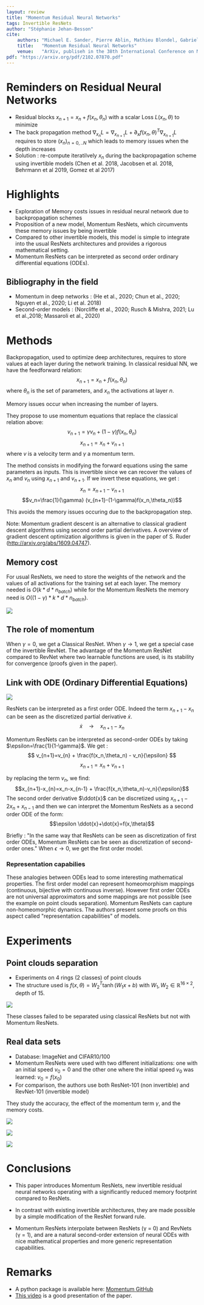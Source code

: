 ```yaml
---
layout: review
title: "Momentum Residual Neural Networks"
tags: Invertible ResNets
author: "Stéphanie Jehan-Besson"
cite:
    authors: "Michael E. Sander, Pierre Ablin, Mathieu Blondel, Gabriel Peyré"
    title:   "Momentum Residual Neural Networks"
    venue:   "ArXiv, publiseh in the 38th International Conference on Machine Learning, Aug 2021, Online, United States. pp.9276-9287."
pdf: "https://arxiv.org/pdf/2102.07870.pdf" 
---
```


<!-- Do not include the following disclaimer in your own review -->

# Reminders on Residual Neural Networks
* Residual blocks $x_{n+1}=x_n+f(x_n,\theta_n)$ with a scalar Loss $L(x_n,\theta)$ to minimize
* The back propagation method $\nabla_{x_n}L=\nabla_{x_{n+1}}L + \partial_x f(x_n,\theta)^T \nabla_{x_{n+1}}L$ requires to store $(x_n)_{n=0,..N}$ which leads to memory issues when the depth increases
* Solution : re-compute iteratilvely $x_n$ during the backpropagation scheme using invertible models (Chen et al. 2018, Jacobsen et al. 2018, Behrmann et al 2019, Gomez et al 2017)


# Highlights

* Exploration of Memory costs issues in residual neural network due to backpropagation schemes
* Proposition of a new model, Momentum ResNets, which circumvents these memory issues by being invertible
* Compared to other invertible models, this model is simple to integrate into the usual ResNets architectures and provides a rigorous mathematical setting.
* Momentum ResNets can be interpreted as second order ordinary differential equations (ODEs).

## Bibliography in the field 
* Momentum in deep networks : (He et al., 2020; Chun et al., 2020; Nguyen et al., 2020; Li et al. 2018) 
* Second-order models : (Norcliffe et al., 2020; Rusch & Mishra, 2021; Lu et al.,2018; Massaroli et al., 2020) 

# Methods

Backpropagation, used to optimize deep architectures, requires to store values at each layer during the network training.
In classical residual NN, we have the feedforward relation:
$$x_{n+1}=x_n+ f(x_n,\theta_n)$$
where $\theta_n$ is the set of parameters, and $x_n$ the activations at layer $n$. 

Memory issues occur when increasing the number of layers.

They propose to use momentum equations that replace the classical relation above:
$$ v_{n+1}=\gamma v_n+(1-\gamma)f(x_n,\theta_n)$$
$$x_{n+1}=x_n+v_{n+1}$$
where $v$ is a velocity term and $\gamma$ a momentum term.

The method consists in modifying the forward equations using the same parameters as inputs. This is invertible since we can recover the values of $x_{n}$ and $v_{n}$ using $x_{n+1}$ and $v_{n+1}$.
If we invert these equations, we get :
$$x_n=x_{n+1}-v_{n+1}$$
$$v_n=\frac{1}{\gamma} (v_{n+1}-(1-\gamma)f(x_n,\theta_n))$$

This avoids the memory issues occuring due to the backpropagation step.

Note: Momentum gradient descent is an alternative to classical gradient descent algorithms using second order partial derivatives.
A overview of gradient descent optimization algorithms is given in the paper of S. Ruder (http://arxiv.org/abs/1609.04747).

## Memory cost
For usual ResNets, we need to store the weights of the network and the values of all activations for the training set at each layer. The memory needed is $O(k*d*n_{batch})$ while for the Momentum ResNets the memory need is $O((1-\gamma)*k*d*n_{batch})$.

![](/collections/images/MomentumResNets/fig_memory_momentum.jpg)

## The role of momentum
When $\gamma=0$, we get a Classical ResNet. When $\gamma \rightarrow 1$, we get a special case of the invertible RevNet. The advantage of the Momentum ResNet compared to RevNet where two learnable functions are used, is its stability for convergence (proofs given in the paper).

## Link with ODE (Ordinary Differential Equations)

![](/collections/images/MomentumResNets/fig_momentum_odes.jpg)
 
ResNets can be interpreted as a first order ODE. Indeed the term $x_{n+1} - x_n$ can be seen as the discretized partial derivative $\dot{x}$.
$$ \dot{x} \quad  \rightarrow  \quad x_{n+1}-x_{n}$$

Momentum ResNets can be interpreted as second-order ODEs by taking $\epsilon=\frac{1}{1-\gamma}$.
We get :
$$ v_{n+1}=v_{n} + \frac{f(x_n,\theta_n) - v_n}{\epsilon} $$
$$ x_{n+1}=x_n+v_{n+1}$$


by replacing the term $v_n$, we find:
$$x_{n+1}-x_{n}=x_n-x_{n-1} + \frac{f(x_n,\theta_n)-v_n}{\epsilon}$$
The second order derivative $\ddot{x}$ can be discretized using $x_{n+1}-2x_n+x_{n-1}$ and then we can interpret the Momentum ResNets as a second order ODE of the form:
$$\epsilon \ddot{x}+\dot{x}=f(x,\theta)$$

Briefly : "In the same way that ResNets can be seen as discretization of first order ODEs, Momentum ResNets can be seen as discretization of second-order ones."
When $\epsilon \rightarrow 0$, we get the first order model.

### Representation capabilies
These analogies between ODEs lead to some interesting mathematical properties. The first order model can represent homeomorphism mappings (continuous, bijective with continuous inverse). However first order ODEs are not universal approximators and some mappings are not possible (see the example on point clouds separation). Momentum ResNets can capture non-homeomorphic dynamics. The authors present some proofs on this aspect called "representation capabilities" of models.

# Experiments

## Point clouds separation

* Experiments on 4 rings (2 classes) of point clouds 
* The structure used is $f(x,\theta)=W_2^T \tanh(W_1x+b)$ with $W_1,W_2 \in \mathbb{R}^{16 \times 2}$, depth of 15.

![](/collections/images/MomentumResNets/momentum_points_clouds.jpg)

These classes failed to be separated using classical ResNets but not with Momentum ResNets. 

## Real data sets

* Database: ImageNet and CIFAR10/100
* Momentum ResNets were used with two different initializations:
one with an initial speed $v_0 = 0$ and the other one where
the initial speed $v_0$ was learned: $v_0 = f (x_0)$
* For comparison, the authors use both ResNet-101 (non invertible) and RevNet-101 (invertible model) 

They study the accuracy, the effect of the momentum term $\gamma$, and the memory costs.

![](/collections/images/MomentumResNets/fig6.jpg)

![](/collections/images/MomentumResNets/fig7memory_accuracy.jpg)

![](/collections/images/MomentumResNets/fig8.jpg)


# Conclusions
* This paper introduces Momentum ResNets, new invertible residual neural networks operating with a significantly reduced memory footprint compared to ResNets. 
* In contrast with existing invertible architectures, they are made possible by a simple modification of the ResNet forward rule. 

* Momentum ResNets interpolate between ResNets (γ = 0) and RevNets
(γ = 1), and are a natural second-order extension of neural
ODEs with nice mathematical properties and more generic representation capabilities.

# Remarks
* A python package is available here: [Momentum GitHub](https://github.com/michaelsdr/momentumnet)
* [This video](https://slideslive.com/38959153/momentum-residual-neural-networks?ref=speaker-83006) is a good presentation of the paper. 

